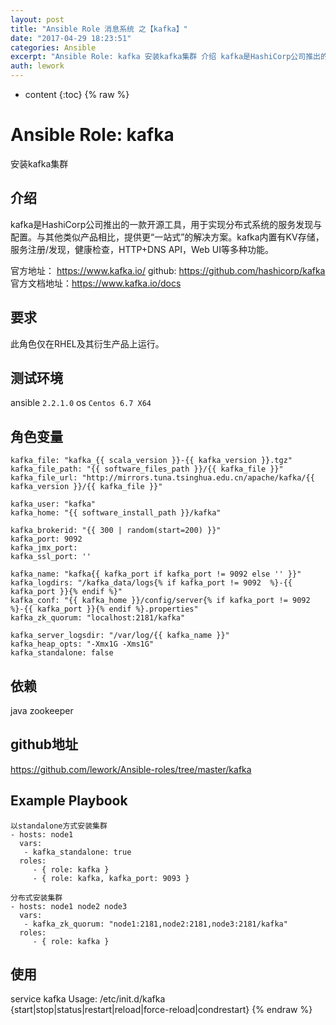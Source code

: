 ```yaml
---
layout: post
title: "Ansible Role 消息系统 之【kafka】"
date: "2017-04-29 18:23:51"
categories: Ansible
excerpt: "Ansible Role: kafka 安装kafka集群 介绍 kafka是HashiCorp公司推出的一款开源工具，用于实现分布式系统的服务..."
auth: lework
---
```

* content
{:toc}
{% raw %}

# Ansible Role: kafka

安装kafka集群

## 介绍
kafka是HashiCorp公司推出的一款开源工具，用于实现分布式系统的服务发现与配置。与其他类似产品相比，提供更“一站式”的解决方案。kafka内置有KV存储，服务注册/发现，健康检查，HTTP+DNS API，Web UI等多种功能。

官方地址： https://www.kafka.io/
github: https://github.com/hashicorp/kafka
官方文档地址：https://www.kafka.io/docs

## 要求

此角色仅在RHEL及其衍生产品上运行。

## 测试环境

ansible `2.2.1.0`
os `Centos 6.7 X64`

## 角色变量
	kafka_file: "kafka_{{ scala_version }}-{{ kafka_version }}.tgz"
	kafka_file_path: "{{ software_files_path }}/{{ kafka_file }}"
	kafka_file_url: "http://mirrors.tuna.tsinghua.edu.cn/apache/kafka/{{ kafka_version }}/{{ kafka_file }}"

	kafka_user: "kafka"
	kafka_home: "{{ software_install_path }}/kafka"

	kafka_brokerid: "{{ 300 | random(start=200) }}"
	kafka_port: 9092
	kafka_jmx_port: 
	kafka_ssl_port: ''

	kafka_name: "kafka{{ kafka_port if kafka_port != 9092 else '' }}"
	kafka_logdirs: "/kafka_data/logs{% if kafka_port != 9092  %}-{{ kafka_port }}{% endif %}"
	kafka_conf: "{{ kafka_home }}/config/server{% if kafka_port != 9092  %}-{{ kafka_port }}{% endif %}.properties"
	kafka_zk_quorum: "localhost:2181/kafka"

	kafka_server_logsdir: "/var/log/{{ kafka_name }}"
	kafka_heap_opts: "-Xmx1G -Xms1G"
	kafka_standalone: false

## 依赖
java
zookeeper

## github地址
https://github.com/lework/Ansible-roles/tree/master/kafka

## Example Playbook

	以standalone方式安装集群
	- hosts: node1
	  vars:
	   - kafka_standalone: true
	  roles:
		 - { role: kafka }
		 - { role: kafka, kafka_port: 9093 }

	分布式安装集群
	- hosts: node1 node2 node3
	  vars:
	   - kafka_zk_quorum: "node1:2181,node2:2181,node3:2181/kafka"
	  roles:
		 - { role: kafka }

## 使用
service kafka
Usage: /etc/init.d/kafka {start|stop|status|restart|reload|force-reload|condrestart}
{% endraw %}
